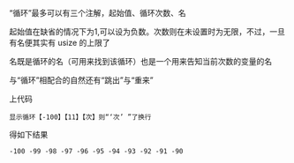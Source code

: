 “循环”最多可以有三个注解，起始值、循环次数、名

起始值在缺省的情况下为1,可以设为负数。次数则在未设置时为无限，不过，一旦有名便其实有 usize 的上限了

名既是循环的名（可用来找到该循环）也是一个用来告知当前次数的变量的名

与“循环”相配合的自然还有“跳出”与“重来”

上代码

```
显示循环【-100】【11】【次】则“‘次’ ”了换行
```

得如下结果

```
-100 -99 -98 -97 -96 -95 -94 -93 -92 -91 -90 
```
